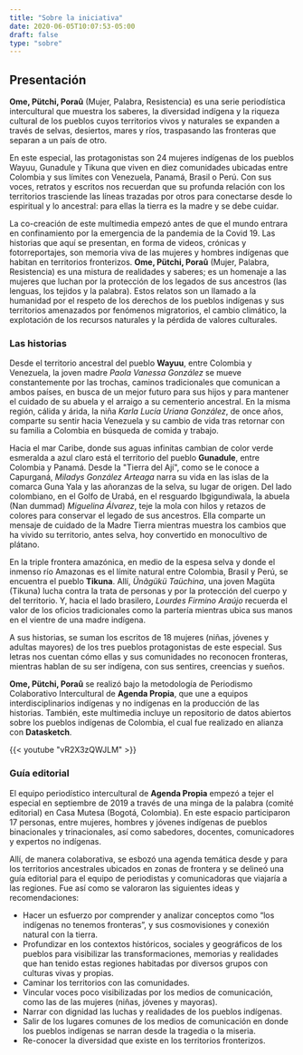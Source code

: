 ```yaml
---
title: "Sobre la iniciativa"
date: 2020-06-05T10:07:53-05:00
draft: false
type: "sobre"
---
```


## Presentación

**Ome, Pütchi, Poraû** (Mujer, Palabra, Resistencia) es una serie periodística intercultural que muestra los saberes, la diversidad indígena y la riqueza cultural de los pueblos cuyos territorios vivos y naturales se expanden a través de selvas, desiertos, mares y ríos, traspasando las fronteras que separan a un país de otro.

En este especial, las protagonistas son 24 mujeres indígenas de los pueblos Wayuu, Gunadule y Tikuna que viven en diez comunidades ubicadas entre Colombia y sus límites con Venezuela, Panamá, Brasil o Perú. Con sus voces, retratos y escritos nos recuerdan que su profunda relación con los territorios trasciende las líneas trazadas por otros para conectarse desde lo espiritual y lo ancestral: para ellas la tierra es la madre y se debe cuidar.

La co-creación de este multimedia empezó antes de que el mundo entrara en confinamiento por la emergencia de la pandemia de la Covid 19. Las historias que aquí se presentan, en forma de videos, crónicas y fotorreportajes, son memoria viva de las mujeres y hombres indígenas que habitan en territorios fronterizos. **Ome, Pütchi, Poraû** (Mujer, Palabra, Resistencia) es una mistura de realidades y saberes; es un homenaje a las mujeres que luchan por la protección de los legados de sus ancestros (las lenguas, los tejidos y la palabra). Estos relatos son un llamado a la humanidad por el respeto de los derechos de los pueblos indígenas y sus territorios amenazados por fenómenos migratorios, el cambio climático, la explotación de los recursos naturales y la pérdida de valores culturales.

### Las historias

Desde el territorio ancestral del pueblo **Wayuu**, entre Colombia y Venezuela, la joven madre *Paola Vanessa González* se mueve constantemente por las trochas, caminos tradicionales que comunican a ambos países, en busca de un mejor futuro para sus hijos y para mantener el cuidado de su abuela y el arraigo a su cementerio ancestral. En la misma región, cálida y árida, la niña *Karla Lucía Uriana González*, de once años, comparte su sentir hacia Venezuela y su cambio de vida tras retornar con su familia a Colombia en búsqueda de comida y trabajo.

Hacia el mar Caribe, donde sus aguas infinitas cambian de color verde esmeralda a azul claro está el territorio del pueblo **Gunadule**, entre Colombia y Panamá. Desde la "Tierra del Ají", como se le conoce a Capurganá, *Miladys González Arteaga* narra su vida en las islas de la comarca Guna Yala y las añoranzas de la selva, su lugar de origen. Del lado colombiano, en el Golfo de Urabá, en el resguardo Ibgigundiwala, la abuela (Nan dummad) *Miguelina Álvarez*, teje la mola con hilos y retazos de colores para conservar el legado de sus ancestros. Ella comparte un mensaje de cuidado de la Madre Tierra mientras muestra los cambios que ha vivido su territorio, antes selva, hoy convertido en monocultivo de plátano.

En la triple frontera amazónica, en medio de la espesa selva y donde el inmenso río Amazonas es el límite natural entre Colombia, Brasil y Perú, se encuentra el pueblo **Tikuna**. Allí, *Ünãgükü Taüchina*, una joven Magüta (Tikuna) lucha contra la trata de personas y por la protección del cuerpo y del territorio. Y, hacia el lado brasilero, *Lourdes Firmino Araújo* recuerda el valor de los oficios tradicionales como la partería mientras ubica sus manos en el vientre de una madre indígena.

A sus historias, se suman los escritos de 18 mujeres (niñas, jóvenes y adultas mayores) de los tres pueblos protagonistas de este especial. Sus letras nos cuentan cómo ellas y sus comunidades no reconocen fronteras, mientras hablan de su ser indígena, con sus sentires, creencias y sueños.

**Ome, Pütchi, Poraû** se realizó bajo la metodología de Periodismo Colaborativo Intercultural de **Agenda Propia**, que une a equipos interdisciplinarios indígenas y no indígenas en la producción de las historias. También, este multimedia incluye un repositorio de datos abiertos sobre los pueblos indígenas de Colombia, el cual fue realizado en alianza con **Datasketch**.

{{< youtube "vR2X3zQWJLM" >}}

### Guía editorial

El equipo periodístico intercultural de **Agenda Propia** empezó a tejer el especial en septiembre de 2019 a través de una minga de la palabra (comité editorial) en Casa Mutesa (Bogotá, Colombia). En este espacio participaron 17 personas, entre mujeres, hombres y jóvenes indígenas de pueblos binacionales y trinacionales, así como sabedores, docentes, comunicadores y expertos no indígenas.

Allí, de manera colaborativa, se esbozó una agenda temática desde y para los territorios ancestrales ubicados en zonas de frontera y se delineó una guía editorial para el equipo de periodistas y comunicadoras que viajaría a las regiones. Fue así como se valoraron las siguientes ideas y recomendaciones:

- Hacer un esfuerzo por comprender y analizar conceptos como “los indígenas no tenemos fronteras”, y sus cosmovisiones y conexión natural con la tierra. 
- Profundizar en los contextos históricos, sociales y geográficos de los pueblos para visibilizar las transformaciones, memorias y realidades que han tenido estas regiones habitadas por diversos grupos con culturas vivas y propias.
- Caminar los territorios con las comunidades.
- Vincular voces poco visibilizadas por los medios de comunicación, como las de las mujeres (niñas, jóvenes y mayoras).
- Narrar con dignidad las luchas y realidades de los pueblos indígenas.
- Salir de los lugares comunes de los medios de comunicación en donde los pueblos indígenas se narran desde la tragedia o la miseria.
- Re-conocer la diversidad que existe en los territorios fronterizos.
